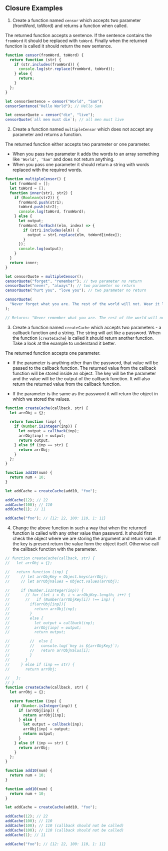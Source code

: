 ## Closure Examples

1. Create a function named `censor` which accepts two parameter (fromWord, toWord) and returns a function when called.

The returned function accepts a sentence. If the sentence contains the `fromWord` it should be replaced with `toWord`. Finally when the returned function is called it should return the new sentence.

```js
function censor(fromWord, toWord) {
  return function (str) {
    if (str.includes(fromWord)) {
      console.log(str.replace(fromWord, toWord));
    } else {
      return;
    }
  };
}

let censorSentence = censor("World", "Sam");
censorSentence("Hello World"); // Hello Sam

let censorQuote = censor("die", "live");
censorQuote(`all men must die`); // all men must live
```

2. Create a function named `multipleCensor` which does not accept any parameter and returns a function.

The returned function either accepts two parameter or one parameter.

- When you pass two parameter it adds the words to an array something like `'World', 'Sam'` and does not return anything.
- When you pass one parameter it should return a string with words replaced with the required words.

```js
function multipleCensor() {
  let fromWord = [];
  let toWord = [];
  function inner(str1, str2) {
    if (Boolean(str2)) {
      fromWord.push(str1);
      toWord.push(str2);
      console.log(toWord, fromWord);
    } else {
      let output;
      fromWord.forEach((elm, index) => {
        if (str1.includes(elm)) {
          output = str1.replace(elm, toWord[index]);
        }
      });
      console.log(output);
    }
  }
  return inner;
}

let censorQuote = multipleCensor();
censorQuote("forget", "remember"); // two parameter no return
censorQuote("never", "always"); // two parameter no return
censorQuote("hurt you", "love you"); // two parameter no return

censorQuote(
  "Never forget what you are. The rest of the world will not. Wear it like armor, and it can never be used to hurt you."
);

// Returns: "Never remember what you are. The rest of the world will not. Wear it like armor, and it can always be used to love you."
```

3. Create a function named `createCache` which accepts two parameters - a callback function and a string. The string will act like a password. When the function (`createCache`) is called it should return another function. Take a look at the example to understand it better.

The returned function accepts one parameter.

- If the parameter is anything other than the password, that value will be passed to the callback function. The returned value from the callback function will be stored inside an object. The key will be the parameter and the value will be the output of the callback function. It will also return the returned value from the callback function.

- If the parameter is the same as the password it will return the object in which we stored the values.

```js
function createCache(callback, str) {
  let arrObj = {};

  return function (inp) {
    if (Number.isInteger(inp)) {
      let output = callback(inp);
      arrObj[inp] = output;
      return output;
    } else if (inp == str) {
      return arrObj;
    }
  };
}

function add10(num) {
  return num + 10;
}

let addCache = createCache(add10, "foo");

addCache(12); // 22
addCache(100); // 110
addCache(1); // 11

addCache("foo"); // {12: 22, 100: 110, 1: 11}
```

4. Change the above function in such a way that when the returned function is called with any other value than password. It should first check the object where we are storing the argument and return value. If the key is present return the value form the object itself. Otherwise call the callback function with the parameter.

```js
// function createCache(callback, str) {
//   let arrObj = {};

//   return function (inp) {
//     // let arrObjKey = Object.keys(arrObj);
//     // let arrObjValues = Object.values(arrObj);

//     if (Number.isInteger(inp)) {
//       // for (let i = 0; i < arrObjKey.length; i++) {
//       //   if (Number(arrObjKey[i]) !== inp) {
//         if(arrObj[inp]){
//           return arrObj[inp];
//         }
//         else {
//           let output = callback(inp);
//           arrObj[inp] = output;
//           return output;

//         //  else {
//         //   console.log(`key is ${arrObjKey}`);
//         //   return arrObjValus[i];
//         }
//       }
//     } else if (inp == str) {
//       return arrObj;

//   };
// }
function createCache(callback, str) {
  let arrObj = {};

  return function (inp) {
    if (Number.isInteger(inp)) {
      if (arrObj[inp]) {
        return arrObj[inp];
      } else {
        let output = callback(inp);
        arrObj[inp] = output;
        return output;
      }
    } else if (inp == str) {
      return arrObj;
    }
  };
}

function add10(num) {
  return num + 10;
}

function add10(num) {
  return num + 10;
}

let addCache = createCache(add10, "foo");

addCache(12); // 22
addCache(100); // 110
addCache(100); // 110 (callback should not be called)
addCache(100); // 110 (callback should not be called)
addCache(1); // 11

addCache("foo"); // {12: 22, 100: 110, 1: 11}
```
